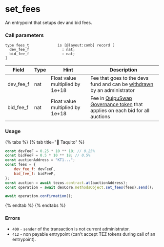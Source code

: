 # set\_fees

An entrypoint that setups dev and bid fees.

### Call parameters

```pascaligo
type fees_t             is [@layout:comb] record [
  dev_fee_f               : nat;
  bid_fee_f               : nat;
]
```

| Field       | Type | Hint                            | Description                                                                                                                                     |
| ----------- | ---- | ------------------------------- | ----------------------------------------------------------------------------------------------------------------------------------------------- |
| dev\_fee\_f | nat  | Float value multiplied by 1e+18 | Fee that goes to the devs fund and can be [withdrawn](withdraw\_dev\_fee.md) by an administrator                                                |
| bid\_fee\_f | nat  | Float value multiplied by 1e+18 | Fee in [QuipuSwap Governance token](https://tzkt.io/KT193D4vozYnhGJQVtw7CoxxqphqUEEwK6Vb/operations/) that applies on each bid for all auctions |

### Usage

{% tabs %}
{% tab title="🌮 Taquito" %}
```javascript
const devFeeF = 0.25 * 10 ** 18; // 0.25%
const bidFeeF = 0.5 * 10 ** 18; // 0.5%
const auctionAddress = "KT1...";
const fees = {
    dev_fee_f: devFeeF,
    bid_fee_f: bidFeeF,
};
const auction = await tezos.contract.at(auctionAddress);
const operation = await dexCore.methodsObject.set_fees(fees).send();

await operation.confirmation();
```
{% endtab %}
{% endtabs %}

### Errors

* `400` - `sender` of the transaction is not current administrator.
* `412` - non payable entrypoint (can't accept TEZ tokens during call of an entrypoint).
